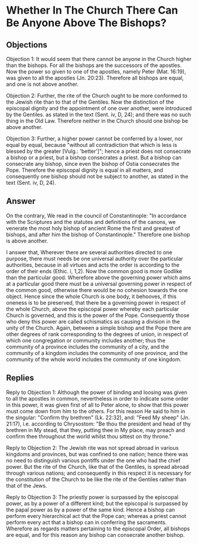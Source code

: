 # Whether In The Church There Can Be Anyone Above The Bishops?

## Objections

Objection 1: It would seem that there cannot be anyone in the Church higher than the bishops. For all the bishops are the successors of the apostles. Now the power so given to one of the apostles, namely Peter (Mat. 16:19), was given to all the apostles (Jn. 20:23). Therefore all bishops are equal, and one is not above another.

Objection 2: Further, the rite of the Church ought to be more conformed to the Jewish rite than to that of the Gentiles. Now the distinction of the episcopal dignity and the appointment of one over another, were introduced by the Gentiles. as stated in the text (Sent. iv, D, 24); and there was no such thing in the Old Law. Therefore neither in the Church should one bishop be above another.

Objection 3: Further, a higher power cannot be conferred by a lower, nor equal by equal, because "without all contradiction that which is less is blessed by the greater [Vulg.: 'better']"; hence a priest does not consecrate a bishop or a priest, but a bishop consecrates a priest. But a bishop can consecrate any bishop, since even the bishop of Ostia consecrates the Pope. Therefore the episcopal dignity is equal in all matters, and consequently one bishop should not be subject to another, as stated in the text (Sent. iv, D, 24).

## Answer

On the contrary, We read in the council of Constantinople: "In accordance with the Scriptures and the statutes and definitions of the canons, we venerate the most holy bishop of ancient Rome the first and greatest of bishops, and after him the bishop of Constantinople." Therefore one bishop is above another.

I answer that, Wherever there are several authorities directed to one purpose, there must needs be one universal authority over the particular authorities, because in all virtues and acts the order is according to the order of their ends (Ethic. i, 1,2). Now the common good is more Godlike than the particular good. Wherefore above the governing power which aims at a particular good there must be a universal governing power in respect of the common good, otherwise there would be no cohesion towards the one object. Hence since the whole Church is one body, it behooves, if this oneness is to be preserved, that there be a governing power in respect of the whole Church, above the episcopal power whereby each particular Church is governed, and this is the power of the Pope. Consequently those who deny this power are called schismatics as causing a division in the unity of the Church. Again, between a simple bishop and the Pope there are other degrees of rank corresponding to the degrees of union, in respect of which one congregation or community includes another; thus the community of a province includes the community of a city, and the community of a kingdom includes the community of one province, and the community of the whole world includes the community of one kingdom.

## Replies

Reply to Objection 1: Although the power of binding and loosing was given to all the apostles in common, nevertheless in order to indicate some order in this power, it was given first of all to Peter alone, to show that this power must come down from him to the others. For this reason He said to him in the singular: "Confirm thy brethren" (Lk. 22:32), and: "Feed My sheep" (Jn. 21:17), i.e. according to Chrysostom: "Be thou the president and head of thy brethren in My stead, that they, putting thee in My place, may preach and confirm thee throughout the world whilst thou sittest on thy throne."

Reply to Objection 2: The Jewish rite was not spread abroad in various kingdoms and provinces, but was confined to one nation; hence there was no need to distinguish various pontiffs under the one who had the chief power. But the rite of the Church, like that of the Gentiles, is spread abroad through various nations; and consequently in this respect it is necessary for the constitution of the Church to be like the rite of the Gentiles rather than that of the Jews.

Reply to Objection 3: The priestly power is surpassed by the episcopal power, as by a power of a different kind; but the episcopal is surpassed by the papal power as by a power of the same kind. Hence a bishop can perform every hierarchical act that the Pope can; whereas a priest cannot perform every act that a bishop can in conferring the sacraments. Wherefore as regards matters pertaining to the episcopal Order, all bishops are equal, and for this reason any bishop can consecrate another bishop.